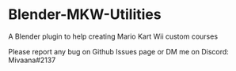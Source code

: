 # Blender-MKW-Utilities
A Blender plugin to help creating Mario Kart Wii custom courses

Please report any bug on Github Issues page or DM me on Discord: Mivaana#2137
